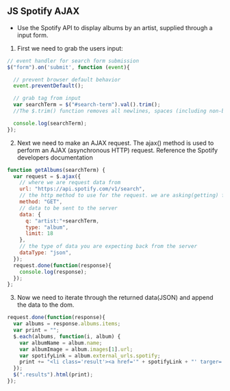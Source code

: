 ## JS Spotify AJAX

* Use the Spotify API to display albums by an artist, supplied through a input form.


1. First we need to grab the users input:

```javascript
// event handler for search form submission
$("form").on('submit', function (event){

  // prevent browser default behavior
  event.preventDefault();

  // grab tag from input
  var searchTerm = $("#search-term").val().trim();
  //The $.trim() function removes all newlines, spaces (including non-breaking spaces), and tabs from the beginning and end of the supplied string. If these whitespace characters occur in the middle of the string, they are preserved.

  console.log(searchTerm);
});
```

2. Next we need to make an AJAX request. The ajax() method is used to perform an AJAX (asynchronous HTTP) request. Reference the Spotify developers documentation
```javascript
function getAlbums(searchTerm) {
  var request = $.ajax({
    // where we are request data from
    url: "https://api.spotify.com/v1/search",
    // the http method to use for the request. we are asking(getting) for data. anytime you visit a website, you are making a GET request
    method: "GET",
    // data to be sent to the server
    data: {
      q: "artist:"+searchTerm,
      type: "album",
      limit: 18
    },
    // the type of data you are expecting back from the server
    dataType: "json",
  });
  request.done(function(response){
    console.log(response);
  });
};
```

3. Now we need to iterate through the returned data(JSON) and append the data to the dom.
```javascript
request.done(function(response){
  var albums = response.albums.items;
  var print = "";
  $.each(albums, function(i, album) {
    var albumName = album.name;
    var albumImage = album.images[1].url;
    var spotifyLink = album.external_urls.spotify;
    print += "<li class='result'><a href='" + spotifyLink + "' targer='_blank'><img src='" + albumImage +"' alt='" + albumName + "'><p class='caption'>"+ albumName +"</p></a></li>";
  });
  $(".results").html(print);
});
```
